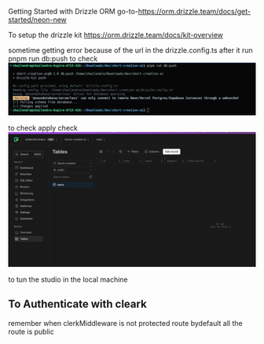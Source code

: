 Getting Started with Drizzle ORM
go-to-https://orm.drizzle.team/docs/get-started/neon-new

To setup the drizzle kit
https://orm.drizzle.team/docs/kit-overview

sometime getting error because of the url in the
drizzle.config.ts
after it run pnpm run db:push to check
![alt text](image.png)

to check apply check
![alt text](image-1.png)

to tun the studio in the local machine

## To Authenticate with cleark

remember when clerkMiddleware is not protected route
bydefault all the route is public

